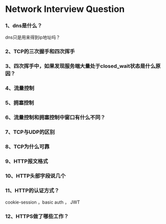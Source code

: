 # Network Interview Question

### 1、dns是什么？

dns只是用来得到ip地址吗？

### 2、TCP的三次握手和四次挥手

### 3、四次挥手中，如果发现服务端大量处于closed_wait状态是什么原因？

### 4、流量控制

### 5、拥塞控制

### 6、流量控制和拥塞控制中窗口有什么不同？

### 7、TCP与UDP的区别

### 8、TCP为什么可靠

### 9、HTTP报文格式

### 10、HTTP头部字段说几个

### 11、HTTP的认证方式？

cookie-session ，basic auth ， JWT

### 12、HTTPS做了哪些工作？